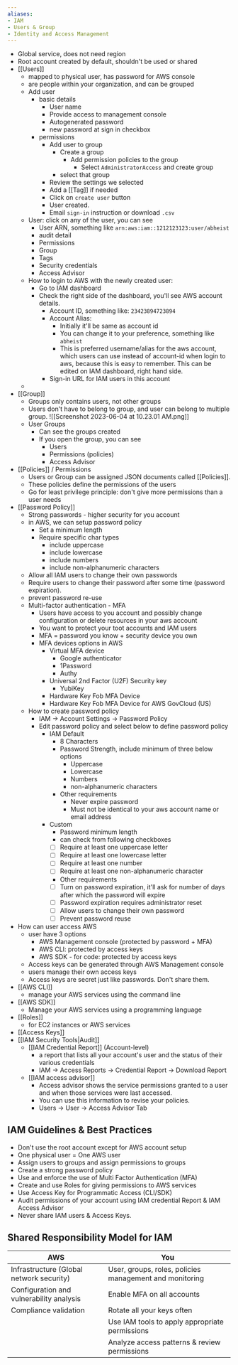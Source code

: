 ```yaml
---
aliases:
- IAM
- Users & Group
- Identity and Access Management
---
```


- Global service, does not need region
- Root account created by default, shouldn't be used or shared
- [[Users]]
	- mapped to physical user, has password for AWS console
	- are people within your organization, and can be grouped
	- Add user
		- basic details
			- User name
			- Provide access to  management console
			- Autogenerated password
			- new password at sign in checkbox
		- permissions
			- Add user to group
				- Create a group
					- Add permission policies to the group
						- Select `AdministratorAccess` and create group
				- select that group
			- Review the settings we selected
			- Add a [[Tag]] if needed
			- Click on `create user` button
			- User created.
			- Email `sign-in` instruction or download `.csv` 
	- User: click on any of the user, you can see
		- User ARN, something like `arn:aws:iam::1212123123:user/abheist`
		- audit detail
		- Permissions
		- Group
		- Tags
		- Security credentials
		- Access Advisor
	- How to login to AWS with the newly created user:
		- Go to IAM dashboard
		- Check the right side of the dashboard, you'll see AWS account details.
			- Account ID, something like: `23423894723894`
			- Account Alias:
				- Initially it'll be same as account id
				- You can change it to your preference, something like `abheist`
				- This is preferred username/alias for the aws account, which users can use instead of account-id when login to aws, because this is easy to remember. This can be edited on IAM dashboard, right hand side.
			- Sign-in URL for IAM users in this account
	- 
- [[Group]]
	- Groups only contains users, not other groups
	- Users don't have to belong to group, and user can belong to multiple group.  ![[Screenshot 2023-06-04 at 10.23.01 AM.png]]
	- User Groups
		- Can see the groups created
		- If you open the group, you can see
			- Users
			- Permissions (policies)
			- Access Advisor
- [[Policies]] / Permissions
	- Users or Group can be assigned JSON documents called [[Policies]].
	- These policies define the permissions of the users
	- Go for least privilege principle: don't give more permissions than a user needs
- [[Password Policy]]
	- Strong passwords - higher security for you account
	- in AWS, we can setup password policy
		- Set a minimum length
		- Require specific char types
			- include uppercase
			- include lowercase
			- include numbers
			- include non-alphanumeric characters
	-  Allow all IAM users to change their own passwords
	- Require users to change their password after some time (password expiration).
	- prevent password re-use
	- Multi-factor authentication - MFA
		- Users have access to you account and possibly change configuration or delete resources in your aws account
		- You want to protect your toot accounts and IAM users
		- MFA  = password you know + security device you own
		- MFA devices options in AWS
			- Virtual MFA device
				- Google authenticator
				- 1Password
				- Authy
			- Universal 2nd Factor (U2F) Security key
				- YubiKey
			- Hardware Key Fob MFA Device
			- Hardware Key Fob MFA Device for AWS GovCloud (US)
	- How to create password policy
		- IAM → Account Settings → Password Policy
		- Edit password policy and select below to define password policy
			- IAM Default
				- 8 Characters
				- Password Strength, include minimum of three below options
					- Uppercase
					- Lowercase
					- Numbers
					- non-alphanumeric characters
				- Other requirements
					- Never expire password
					- Must not be identical to your aws account name or email address
			- Custom
				- Password minimum length
				- can check from following checkboxes
				- [ ] Require at least one uppercase letter
				- [ ] Require at least one lowercase letter
				- [ ] Require at least one number
				- [ ] Require at least one non-alphanumeric character
				- Other requirements
				- [ ] Turn on password expiration, it'll ask for number of days after which the password will expire
				- [ ] Password expiration requires administrator reset
				- [ ] Allow users to change their own password
				- [ ] Prevent password reuse
- How can user access AWS
	- user have 3 options
		- AWS Management console (protected by password + MFA)
		- AWS CLI: protected by access keys
		- AWS SDK - for code: protected by access keys
	- Access keys can be generated through AWS Management console
	- users manage their own access keys
	- Access keys are secret just like passwords. Don't share them.
- [[AWS CLI]]
	- manage your AWS services using the command line
- [[AWS SDK]]
	- Manage your AWS services using a programming language
- [[Roles]]
	- for EC2 instances or AWS services
- [[Access Keys]]
- [[IAM Security Tools|Audit]]
	- [[IAM Credential Report]] (Account-level)
		- a report that lists all your account's user and the status of their various credentials
		- IAM → Access Reports → Credential Report → Download Report
	- [[IAM access advisor]]
		- Access advisor shows the service permissions granted to a user and when those services were last accessed.
		- You can use this information to revise your policies.
		- Users → User → Access Advisor Tab

## IAM Guidelines & Best Practices
- Don't use the root account except for AWS account setup
- One physical user = One AWS user
- Assign users to groups and assign permissions to groups
- Create a strong password policy
- Use and enforce the use of Multi Factor Authentication (MFA)
- Create and use Roles for giving permissions to AWS services
- Use Access Key for Programmatic Access (CLI/SDK)
- Audit permissions of your account using IAM credential Report & IAM Access Advisor
- Never share IAM users & Access Keys.

## Shared Responsibility Model for IAM

| AWS | You |
|---|---|
| Infrastructure (Global network security) | User, groups, roles, policies management and monitoring |
| Configuration and vulnerability analysis | Enable MFA on all accounts |
| Compliance validation | Rotate all your keys often |
|  | Use IAM tools to apply appropriate permissions |
|  | Analyze access patterns & review permissions |
